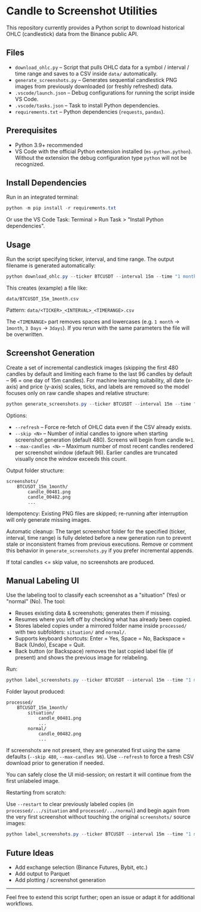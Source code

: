 # Candle to Screenshot Utilities

This repository currently provides a Python script to download historical OHLC (candlestick) data from the Binance public API.

## Files

* `download_ohlc.py` – Script that pulls OHLC data for a symbol / interval / time range and saves to a CSV inside `data/` automatically.
* `generate_screenshots.py` – Generates sequential candlestick PNG images from previously downloaded (or freshly refreshed) data.
* `.vscode/launch.json` – Debug configurations for running the script inside VS Code.
* `.vscode/tasks.json` – Task to install Python dependencies.
* `requirements.txt` – Python dependencies (`requests`, `pandas`).

## Prerequisites

* Python 3.9+ recommended
* VS Code with the official Python extension installed (`ms-python.python`). Without the extension the debug configuration type `python` will not be recognized.

## Install Dependencies

Run in an integrated terminal:

```powershell
python -m pip install -r requirements.txt
```

Or use the VS Code Task: Terminal > Run Task > "Install Python dependencies".

## Usage

Run the script specifying ticker, interval, and time range. The output filename is generated automatically:

```powershell
python download_ohlc.py --ticker BTCUSDT --interval 15m --time "1 month"
```

This creates (example) a file like:

```
data/BTCUSDT_15m_1month.csv
```

Pattern: `data/<TICKER>_<INTERVAL>_<TIMERANGE>.csv`

The `<TIMERANGE>` part removes spaces and lowercases (e.g. `1 month` -> `1month`, `3 Days` -> `3days`). If you rerun with the same parameters the file will be overwritten.

## Screenshot Generation

Create a set of incremental candlestick images (skipping the first 480 candles by default and limiting each frame to the last 96 candles by default – 96 = one day of 15m candles). For machine learning suitability, all date (x-axis) and price (y-axis) scales, ticks, and labels are removed so the model focuses only on raw candle shapes and relative structure:

```powershell
python generate_screenshots.py --ticker BTCUSDT --interval 15m --time "1 month"
```

Options:

* `--refresh` – Force re-fetch of OHLC data even if the CSV already exists.
* `--skip <N>` – Number of initial candles to ignore when starting screenshot generation (default 480). Screens will begin from candle `N+1`.
* `--max-candles <N>` – Maximum number of most recent candles rendered per screenshot window (default 96). Earlier candles are truncated visually once the window exceeds this count.

Output folder structure:

```
screenshots/
	BTCUSDT_15m_1month/
		candle_00481.png
		candle_00482.png
		...
```

Idempotency: Existing PNG files are skipped; re-running after interruption will only generate missing images.

Automatic cleanup: The target screenshot folder for the specified (ticker, interval, time range) is fully deleted before a new generation run to prevent stale or inconsistent frames from previous executions. Remove or comment this behavior in `generate_screenshots.py` if you prefer incremental appends.

If total candles <= skip value, no screenshots are produced.

## Manual Labeling UI

Use the labeling tool to classify each screenshot as a "situation" (Yes) or "normal" (No). The tool:

* Reuses existing data & screenshots; generates them if missing.
* Resumes where you left off by checking what has already been copied.
* Stores labeled copies under a mirrored folder name inside `processed/` with two subfolders: `situation/` and `normal/`.
* Supports keyboard shortcuts: Enter = Yes, Space = No, Backspace = Back (Undo), Escape = Quit.
* Back button (or Backspace) removes the last copied label file (if present) and shows the previous image for relabeling.

Run:

```powershell
python label_screenshots.py --ticker BTCUSDT --interval 15m --time "1 month"
```

Folder layout produced:

```
processed/
	BTCUSDT_15m_1month/
		situation/
			candle_00481.png
			...
		normal/
			candle_00482.png
			...
```

If screenshots are not present, they are generated first using the same defaults (`--skip 480`, `--max-candles 96`). Use `--refresh` to force a fresh CSV download prior to generation if needed.

You can safely close the UI mid-session; on restart it will continue from the first unlabeled image.

Restarting from scratch:

Use `--restart` to clear previously labeled copies (in `processed/.../situation` and `processed/.../normal`) and begin again from the very first screenshot without touching the original `screenshots/` source images:

```powershell
python label_screenshots.py --ticker BTCUSDT --interval 15m --time "1 month" --restart
```

## Future Ideas

* Add exchange selection (Binance Futures, Bybit, etc.)
* Add output to Parquet
* Add plotting / screenshot generation

---
Feel free to extend this script further; open an issue or adapt it for additional workflows.
